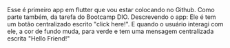 Esse é primeiro app em flutter que vou estar colocando no Github. Como parte também, da tarefa do Bootcamp DIO. 
Descrevendo o app:
Ele é tem um botão centralizado escrito "click here!". E quando o usuário interagi com ele, a cor de fundo muda, para verde e tem uma mensagem centralizada escrita "Hello Friend!"
